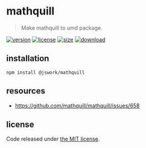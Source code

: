 # mathquill
> Make mathquill to umd package.

[![version][version-image]][version-url]
[![license][license-image]][license-url]
[![size][size-image]][size-url]
[![download][download-image]][download-url]

## installation
```shell
npm install @jswork/mathquill
```

## resources
- https://github.com/mathquill/mathquill/issues/658

## license
Code released under [the MIT license](https://github.com/afeiship/mathquill/blob/master/LICENSE.txt).

[version-image]: https://img.shields.io/npm/v/@jswork/mathquill
[version-url]: https://npmjs.org/package/@jswork/mathquill

[license-image]: https://img.shields.io/npm/l/@jswork/mathquill
[license-url]: https://github.com/afeiship/mathquill/blob/master/LICENSE.txt

[size-image]: https://img.shields.io/bundlephobia/minzip/@jswork/mathquill
[size-url]: https://github.com/afeiship/mathquill/blob/master/dist/mathquill.min.js

[download-image]: https://img.shields.io/npm/dm/@jswork/mathquill
[download-url]: https://www.npmjs.com/package/@jswork/mathquill
